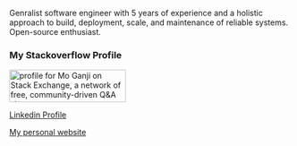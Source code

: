 Genralist software engineer with 5 years of experience and a holistic approach to build, deployment, scale, and maintenance of reliable systems. Open-source enthusiast.

### My Stackoverflow Profile

<a href="https://stackexchange.com/users/9448040/mo-ganji"><img src="https://stackexchange.com/users/flair/9448040.png" width="208" height="58" alt="profile for Mo Ganji on Stack Exchange, a network of free, community-driven Q&amp;A sites" title="profile for Mo Ganji on Stack Exchange, a network of free, community-driven Q&amp;A sites" /></a>

[Linkedin Profile](https://www.linkedin.com/in/mohganji/) 

[My personal website](https://ganji.blog)

<!--
**MohGanji/mohganji** is a ✨ _special_ ✨ repository because its `README.md` (this file) appears on your GitHub profile.

Here are some ideas to get you started:

- 🔭 I’m currently working on ...
- 🌱 I’m currently learning ...
- 👯 I’m looking to collaborate on ...
- 🤔 I’m looking for help with ...
- 💬 Ask me about ...
- 📫 How to reach me: ...
- 😄 Pronouns: ...
- ⚡ Fun fact: ...
-->
